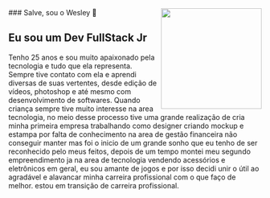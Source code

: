 <img align="right" width="200" height="200" src="[[https://sm.ign.com/t/ign_br/screenshot/default/naruto-classico_vgyx.960.jpg](https://i.pinimg.com/736x/bf/8e/24/bf8e244e7cdbe565f8834c3b436d0f8d.jpg)](https://i.pinimg.com/originals/bf/8e/24/bf8e244e7cdbe565f8834c3b436d0f8d.jpg)](https://i.pinimg.com/originals/bf/8e/24/bf8e244e7cdbe565f8834c3b436d0f8d.jpg)">
### Salve, sou o Wesley 👋
<h2> Eu sou um Dev FullStack Jr </h2>
<p> Tenho 25 anos e sou muito apaixonado pela tecnologia e tudo que ela representa. Sempre tive contato com ela e aprendi diversas de suas vertentes, desde edição de vídeos, photoshop e até mesmo com desenvolvimento de softwares. Quando criança sempre tive muito interesse na area tecnologia, no meio desse processo tive uma grande realização de cria minha primeira empresa trabalhando como designer criando mockup e estampa por falta de conhecimento na area de gestão financeira não conseguir manter mas foi o inicio de um grande sonho que eu tenho de ser reconhecido pelo meus feitos, depois de um tempo montei meu segundo empreendimento ja na area de tecnologia vendendo acessórios e eletrônicos em geral, eu sou amante de jogos e por isso decidi unir o útil ao agradável e alavancar minha carreira profissional com o que faço de melhor. estou em transição de carreira profissional. </p>


